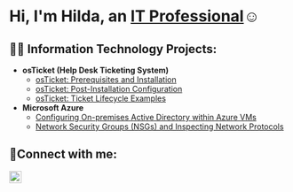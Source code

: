 <h1>Hi, I'm Hilda, an <a href="https://www.linkedin.com/in/hilda-varrati">IT Professional</a>☺</h1>

<h2>👨‍💻 Information Technology Projects:</h2>

- <b>osTicket (Help Desk Ticketing System)</b>
  - [osTicket: Prerequisites and Installation](https://github.com/hvarrati/osTicket-prereqs)
  - [osTicket: Post-Installation Configuration](https://github.com/hvarrati/osTicket-post-install-config)
  - [osTicket: Ticket Lifecycle Examples](https://github.com/hvarrati/ticket-lifecycle)
- <b>Microsoft Azure</b>
  - [Configuring On-premises Active Directory within Azure VMs](https://github.com/hvarrati/configure-ad)
  - [Network Security Groups (NSGs) and Inspecting Network Protocols](https://github.com/hvarrati/azure-network-protocols)

<h2>🤳Connect with me:</h2>

[<img align="left" alt="Josh | LinkedIn" width="22px" src="https://cdn.jsdelivr.net/npm/simple-icons@v3/icons/linkedin.svg" />][linkedin]

[linkedin]: https://www.linkedin.com/in/hilda-varrati
